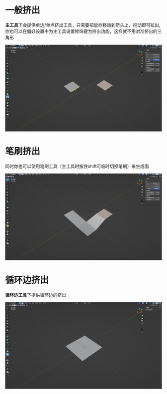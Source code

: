# 一般挤出

**主工具**下会提供单边/单点挤出工具，只需要把鼠标移动到箭头上，拖动即可拉出, 你也可以在偏好设置中为主工具设置修饰键为挤出功能，这样就不用对准挤出的三角形

![动画5](res/README/动画5.gif ':size=960')

# 笔刷挤出

同时你也可以使用笔刷工具（主工具时按住shift可临时切换笔刷）来生成面

![动画6](res/README/动画6.gif ':size=960')

# 循环边挤出

**循环边工具**下提供循环边的挤出

![动画7](res/README/动画7.gif ':size=960')